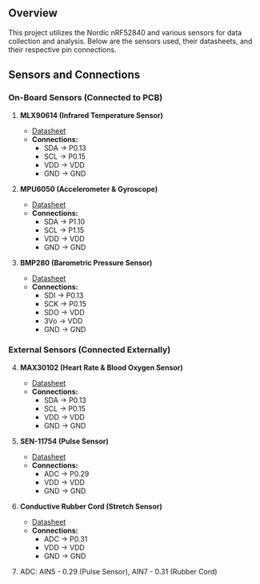 ## Overview
This project utilizes the Nordic nRF52840 and various sensors for data collection and analysis. Below are the sensors used, their datasheets, and their respective pin connections.

## Sensors and Connections

### On-Board Sensors (Connected to PCB)

1. **MLX90614 (Infrared Temperature Sensor)**  
   - [Datasheet](https://www.melexis.com/en/documents/documentation/datasheets/datasheet-mlx90614)  
   - **Connections:**
     - SDA -> P0.13
     - SCL -> P0.15
     - VDD -> VDD
     - GND -> GND

2. **MPU6050 (Accelerometer & Gyroscope)**  
   - [Datasheet](https://invensense.tdk.com/wp-content/uploads/2015/02/MPU-6000-Datasheet1.pdf)  
   - **Connections:**
     - SDA -> P1.10
     - SCL -> P1.15
     - VDD -> VDD
     - GND -> GND

3. **BMP280 (Barometric Pressure Sensor)**  
   - [Datasheet](https://cdn-shop.adafruit.com/datasheets/BST-BMP280-DS001-11.pdf)   
   - **Connections:**
     - SDI -> P0.13
     - SCK -> P0.15
     - SDO -> VDD
     - 3Vo -> VDD
     - GND -> GND

### External Sensors (Connected Externally)

4. **MAX30102 (Heart Rate & Blood Oxygen Sensor)**  
   - [Datasheet](https://www.analog.com/media/en/technical-documentation/data-sheets/max30102.pdf)  
   - **Connections:**
     - SDA -> P0.13
     - SCL -> P0.15
     - VDD -> VDD
     - GND -> GND

5. **SEN-11754 (Pulse Sensor)**  
   - [Datasheet](https://www.digikey.com/en/products/detail/sparkfun-electronics/SEN-11574/5762397)  
   - **Connections:**
     - ADC -> P0.29
     - VDD -> VDD
     - GND -> GND

6. **Conductive Rubber Cord (Stretch Sensor)**  
   - [Datasheet](https://www.verical.com/datasheet/adafruit-misc-sensors-519-5047094.pdf)  
   - **Connections:**
     - ADC -> P0.31
     - VDD -> VDD
     - GND -> GND

7. ADC: AIN5 - 0.29 (Pulse Sensor), AIN7 - 0.31 (Rubber Cord)

